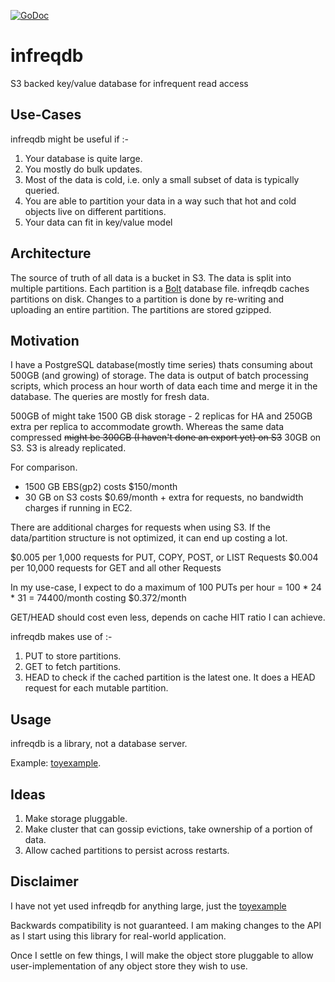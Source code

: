 [![GoDoc](https://godoc.org/github.com/turbobytes/infreqdb?status.svg)](https://godoc.org/github.com/turbobytes/infreqdb)

# infreqdb
S3 backed key/value database for infrequent read access

## Use-Cases

infreqdb might be useful if :-

1. Your database is quite large.
2. You mostly do bulk updates.
3. Most of the data is cold, i.e. only a small subset of data is typically queried.
4. You are able to partition your data in a way such that hot and cold objects live on different partitions.
5. Your data can fit in key/value model

## Architecture

The source of truth of all data is a bucket in S3. The data is split into multiple partitions. Each partition is a [Bolt](https://github.com/boltdb/bolt/) database file. infreqdb caches partitions on disk. Changes to a partition is done by re-writing and uploading an entire partition. The partitions are stored gzipped.

## Motivation

I have a PostgreSQL database(mostly time series) thats consuming about 500GB (and growing) of storage. The data is output of batch processing scripts, which process an hour worth of data each time and merge it in the database. The queries are mostly for fresh data.

500GB of might take 1500 GB disk storage - 2 replicas for HA and 250GB extra per replica to accommodate growth. Whereas the same data compressed ~~might be 300GB (I haven't done an export yet) on S3~~ 30GB on S3. S3 is already replicated.

For comparison.

- 1500 GB EBS(gp2) costs $150/month
- 30 GB on S3 costs $0.69/month + extra for requests, no bandwidth charges if running in EC2.

There are additional charges for requests when using S3. If the data/partition structure is not optimized, it can end up costing a lot.

$0.005 per 1,000 requests for PUT, COPY, POST, or LIST Requests
$0.004 per 10,000 requests for GET and all other Requests

In my use-case, I expect to do a maximum of 100 PUTs per hour = 100 * 24 * 31 = 74400/month costing $0.372/month

GET/HEAD should cost even less, depends on cache HIT ratio I can achieve.

infreqdb makes use of :-

1. PUT to store partitions.
2. GET to fetch partitions.
3. HEAD to check if the cached partition is the latest one. It does a HEAD request for each mutable partition.

## Usage

infreqdb is a library, not a database server.

Example: [toyexample](examples/toyexample).

## Ideas

1. Make storage pluggable.
2. Make cluster that can gossip evictions, take ownership of a portion of data.
3. Allow cached partitions to persist across restarts.

## Disclaimer

I have not yet used infreqdb for anything large, just the [toyexample](examples/toyexample/main.go)

Backwards compatibility is not guaranteed. I am making changes to the API as I start using this library for real-world application.

Once I settle on few things, I will make the object store pluggable to allow user-implementation of any object store they wish to use.
